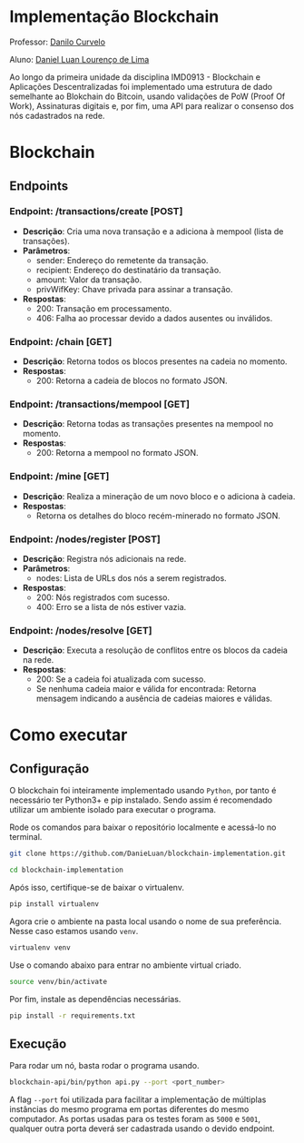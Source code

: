 # Implementação Blockchain

Professor: [Danilo Curvelo](https://github.com/danilocurvelo)

Aluno: [Daniel Luan Lourenço de Lima](https://github.com/danieluan)

Ao longo da primeira unidade da disciplina IMD0913 - Blockchain e Aplicações Descentralizadas foi implementado uma estrutura de dado semelhante ao Blokchain do Bitcoin, usando validações de PoW (Proof Of Work), Assinaturas digitais e, por fim, uma API para realizar o consenso dos nós cadastrados na rede.

# Blockchain

## Endpoints

### Endpoint: /transactions/create [POST]
- **Descrição**: Cria uma nova transação e a adiciona à mempool (lista de transações).
- **Parâmetros**:
    - sender: Endereço do remetente da transação.
    - recipient: Endereço do destinatário da transação.
    - amount: Valor da transação.
    - privWifKey: Chave privada para assinar a transação.
- **Respostas**:
    - 200: Transação em processamento.
    - 406: Falha ao processar devido a dados ausentes ou inválidos.

### Endpoint: /chain [GET]
- **Descrição**: Retorna todos os blocos presentes na cadeia no momento.
- **Respostas**:
    - 200: Retorna a cadeia de blocos no formato JSON.

### Endpoint: /transactions/mempool [GET]
- **Descrição**: Retorna todas as transações presentes na mempool no momento.
- **Respostas**:
    - 200: Retorna a mempool no formato JSON.

### Endpoint: /mine [GET]
- **Descrição**: Realiza a mineração de um novo bloco e o adiciona à cadeia.
- **Respostas**:
    - Retorna os detalhes do bloco recém-minerado no formato JSON.

### Endpoint: /nodes/register [POST]
- **Descrição**: Registra nós adicionais na rede.
- **Parâmetros**:
    - nodes: Lista de URLs dos nós a serem registrados.
- **Respostas**:
    - 200: Nós registrados com sucesso.
    - 400: Erro se a lista de nós estiver vazia.

### Endpoint: /nodes/resolve [GET]
- **Descrição**: Executa a resolução de conflitos entre os blocos da cadeia na rede.
- **Respostas**:
    - 200: Se a cadeia foi atualizada com sucesso.
    - Se nenhuma cadeia maior e válida for encontrada: Retorna mensagem indicando a ausência de cadeias maiores e válidas.


# Como executar

## Configuração 

O blockchain foi inteiramente implementado usando `Python`, por tanto é necessário ter Python3+ e pip instalado. Sendo assim é recomendado utilizar um ambiente isolado para executar o programa.

Rode os comandos para baixar o repositório localmente e acessá-lo no terminal.

```bash
git clone https://github.com/DanieLuan/blockchain-implementation.git
```
```bash
cd blockchain-implementation
```

Após isso, certifique-se de baixar o virtualenv.

```bash
pip install virtualenv
```

Agora crie o ambiente na pasta local usando o nome de sua preferência. Nesse caso estamos usando `venv`.

```bash
virtualenv venv
```

Use o comando abaixo para entrar no ambiente virtual criado.

```bash
source venv/bin/activate
```

Por fim, instale as dependências necessárias.

```bash
pip install -r requirements.txt
```

## Execução

Para rodar um nó, basta rodar o programa usando.

```bash
blockchain-api/bin/python api.py --port <port_number>
```

A flag `--port` foi utilizada para facilitar a implementação de múltiplas instâncias do mesmo programa em portas diferentes do mesmo computador. As portas usadas para os testes foram as `5000` e `5001`, qualquer outra porta deverá ser cadastrada usando o devido endpoint.

